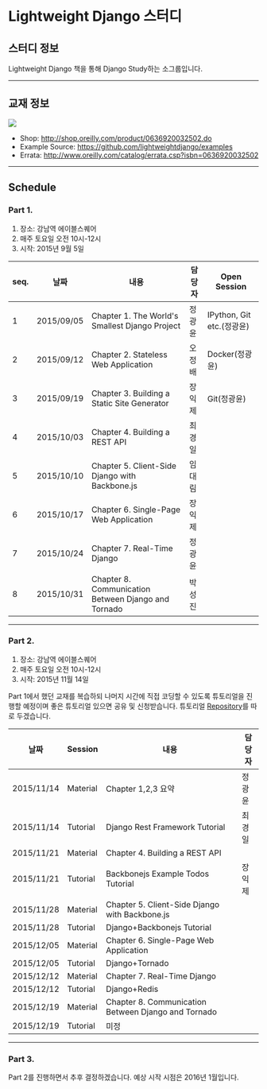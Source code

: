 # Lightweight Django 스터디

## 스터디 정보

Lightweight Django 책을 통해 Django Study하는 소그룹입니다.

---

## 교재 정보

![](http://akamaicovers.oreilly.com/images/0636920032502/cat.gif)

- Shop: http://shop.oreilly.com/product/0636920032502.do
- Example Source: https://github.com/lightweightdjango/examples
- Errata: http://www.oreilly.com/catalog/errata.csp?isbn=0636920032502

---

## Schedule

### Part 1.

1. 장소: 강남역 에이블스퀘어
2. 매주 토요일 오전 10시-12시
3. 시작: 2015년 9월 5일

seq.|날짜|내용|담당자|Open Session
---|---|---|---|---
1|2015/09/05|Chapter 1. The World's Smallest Django Project|정광윤|IPython, Git etc.(정광윤)
2|2015/09/12|Chapter 2. Stateless Web Application|오정배|Docker(정광윤)
3|2015/09/19|Chapter 3. Building a Static Site Generator|장익제|Git(정광윤)
4|2015/10/03|Chapter 4. Building a REST API|최경일|
5|2015/10/10|Chapter 5. Client-Side Django with Backbone.js|임대림|
6|2015/10/17|Chapter 6. Single-Page Web Application|장익제|
7|2015/10/24|Chapter 7. Real-Time Django|정광윤|
8|2015/10/31|Chapter 8. Communication Between Django and Tornado|박성진|

---

### Part 2.

1. 장소: 강남역 에이블스퀘어
2. 매주 토요일 오전 10시-12시
3. 시작: 2015년 11월 14일

Part 1에서 했던 교재를 복습하되 나머지 시간에 직접 코딩할 수 있도록 튜토리얼을 진행할 예정이며 좋은 튜토리얼 있으면 공유 및 신청받습니다. 튜토리얼 [Repository](https://github.com/initialkommit/awesome-django-plus-something)를 따로 두겠습니다.

날짜|Session|내용|담당자
---|---|---|---
2015/11/14|Material|Chapter 1,2,3 요약|정광윤
2015/11/14|Tutorial|Django Rest Framework Tutorial|최경일
2015/11/21|Material|Chapter 4. Building a REST API|
2015/11/21|Tutorial|Backbonejs Example Todos Tutorial|장익제
2015/11/28|Material|Chapter 5. Client-Side Django with Backbone.js|
2015/11/28|Tutorial|Django+Backbonejs Tutorial|
2015/12/05|Material|Chapter 6. Single-Page Web Application|
2015/12/05|Tutorial|Django+Tornado|
2015/12/12|Material|Chapter 7. Real-Time Django|
2015/12/12|Tutorial|Django+Redis|
2015/12/19|Material|Chapter 8. Communication Between Django and Tornado|
2015/12/19|Tutorial|미정|

---

### Part 3.

Part 2를 진행하면서 추후 결정하겠습니다. 예상 시작 시점은 2016년 1월입니다.

